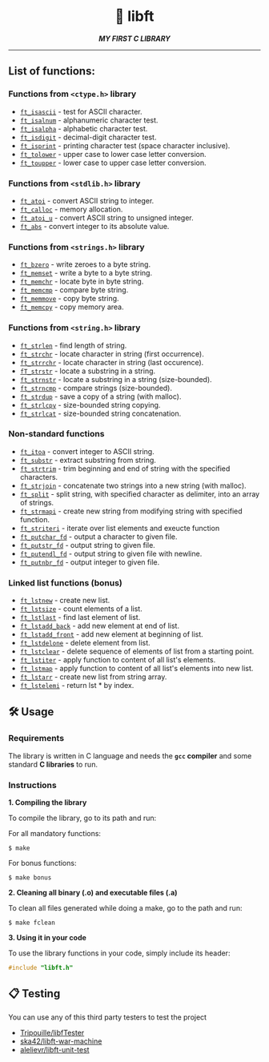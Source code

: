 <h1 align="center">
	🧰 libft
</h1>

<p align="center">
	<b><i>MY FIRST C LIBRARY</i></b><br>
</p>

---

## List of functions:

### Functions from `<ctype.h>` library

* [`ft_isascii`](srcs/ft_isascii.c)			- test for ASCII character.
* [`ft_isalnum`](srcs/ft_isalnum.c)			- alphanumeric character test.
* [`ft_isalpha`](srcs/ft_isalpha.c)			- alphabetic character test.
* [`ft_isdigit`](srcs/ft_isdigit.c)			- decimal-digit character test.
* [`ft_isprint`](srcs/ft_isprint.c)			- printing character test (space character inclusive).
* [`ft_tolower`](srcs/ft_tolower.c)			- upper case to lower case letter conversion.
* [`ft_toupper`](srcs/ft_toupper.c)			- lower case to upper case letter conversion.

### Functions from `<stdlib.h>` library

* [`ft_atoi`](srcs/ft_atoi.c)		- convert ASCII string to integer.
* [`ft_calloc`](srcs/ft_calloc.c)	- memory allocation.
* [`ft_atoi_u`](srcs/ft_atoi_u.c)	- convert ASCII string to unsigned integer.
* [`ft_abs`](srcs/ft_abs.c)			- convert integer to its absolute value.

### Functions from `<strings.h>` library

* [`ft_bzero`](srcs/ft_bzero.c)					- write zeroes to a byte string.
* [`ft_memset`](srcs/ft_memset.c)				- write a byte to a byte string.
* [`ft_memchr`](srcs/ft_memchr.c)				- locate byte in byte string.
* [`ft_memcmp`](srcs/ft_memcmp.c)				- compare byte string.
* [`ft_memmove`](srcs/ft_memmove.c)				- copy byte string.
* [`ft_memcpy`](srcs/ft_memcpy.c)				- copy memory area.

### Functions from `<string.h>` library

* [`ft_strlen`](srcs/ft_strlen.c)				- find length of string.
* [`ft_strchr`](srcs/ft_strchr.c)				- locate character in string (first occurrence).
* [`ft_strrchr`](srcs/ft_strrchr.c)				- locate character in string (last occurence).
* [`fT_strstr`](srcs/ft_strstr.c)				- locate a substring in a string.
* [`ft_strnstr`](srcs/ft_strnstr.c)				- locate a substring in a string (size-bounded).
* [`ft_strncmp`](srcs/ft_strncmp.c) 			- compare strings (size-bounded).
* [`ft_strdup`](srcs/ft_strdup.c)				- save a copy of a string (with malloc).
* [`ft_strlcpy`](srcs/ft_strlcpy.c)				- size-bounded string copying.
* [`ft_strlcat`](srcs/ft_strlcat.c)				- size-bounded string concatenation.

### Non-standard functions

* [`ft_itoa`](srcs/ft_itoa.c)					- convert integer to ASCII string.
* [`ft_substr`](srcs/ft_substr.c)				- extract substring from string.
* [`ft_strtrim`](srcs/ft_strtrim.c)				- trim beginning and end of string with the specified characters.
* [`ft_strjoin`](srcs/ft_strjoin.c)				- concatenate two strings into a new string (with malloc).
* [`ft_split`](srcs/ft_split.c)					- split string, with specified character as delimiter, into an array of strings.
* [`ft_strmapi`](srcs/ft_strmapi.c)				- create new string from modifying string with specified function.
* [`ft_striteri`](srcs/ft_striteri.c)			- iterate over list elements and exeucte function 
* [`ft_putchar_fd`](srcs/ft_putchar_fd.c)		- output a character to given file.
* [`ft_putstr_fd`](srcs/ft_putstr_fd.c)			- output string to given file.
* [`ft_putendl_fd`](srcs/ft_putendl_fd.c)		- output string to given file with newline.
* [`ft_putnbr_fd`](srcs/ft_putnbr_fd.c)			- output integer to given file.

### Linked list functions (bonus)

* [`ft_lstnew`](srcs/ft_lstnew.c)				- create new list.
* [`ft_lstsize`](srcs/ft_lstsize.c)				- count elements of a list.
* [`ft_lstlast`](srcs/ft_lstlast.c)				- find last element of list.
* [`ft_lstadd_back`](srcs/ft_lstadd_back.c)		- add new element at end of list.
* [`ft_lstadd_front`](srcs/ft_lstadd_front.c)	- add new element at beginning of list.
* [`ft_lstdelone`](srcs/ft_lstdelone.c)			- delete element from list.
* [`ft_lstclear`](srcs/ft_lstclear.c)			- delete sequence of elements of list from a starting point.
* [`ft_lstiter`](srcs/ft_lstiter.c)				- apply function to content of all list's elements.
* [`ft_lstmap`](srcs/ft_lstmap.c)				- apply function to content of all list's elements into new list.
* [`ft_lstarr`](srcs/ft_lstarr.c)				- create new list from string array.
* [`ft_lstelemi`](srcs/ft_lstelemi.c)			- return lst * by index.


## 🛠️ Usage

### Requirements

The library is written in C language and needs the **`gcc` compiler** and some standard **C libraries** to run.

### Instructions

**1. Compiling the library**

To compile the library, go to its path and run:

For all mandatory functions:

```shell
$ make
```

For bonus functions:

```shell
$ make bonus
```

**2. Cleaning all binary (.o) and executable files (.a)**

To clean all files generated while doing a make, go to the path and run:

```shell
$ make fclean
```

**3. Using it in your code**

To use the library functions in your code, simply include its header:

```C
#include "libft.h"
```

## 📋 Testing

You can use any of this third party testers to test the project


* [Tripouille/libfTester](https://github.com/Tripouille/libftTester)
* [ska42/libft-war-machine](https://github.com/ska42/libft-war-machine)
* [alelievr/libft-unit-test](https://github.com/alelievr/libft-unit-test)